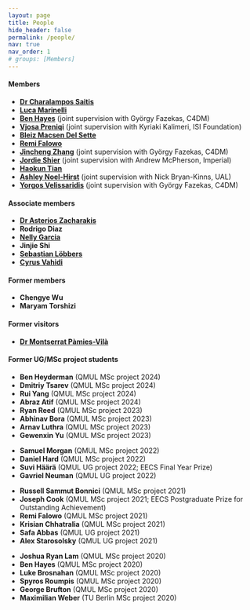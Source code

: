 ```yaml
---
layout: page
title: People
hide_header: false
permalink: /people/
nav: true
nav_order: 1
# groups: [Members]
---
```


<!-- pages/projects.md -->
<!-- <div class="projects"> -->
<!-- {%- for group in page.groups -%}
    {%- assign sorted_members = site.people | sort: "order" | where: "group", group %}
    {%- unless sorted_members == empty -%}
      <h3 class="post-title"><b>{{ group }}</b></h3>
      <div class="row align-items-stretch">
        {%- for person in sorted_members -%}
          {% include person_project_layout.html %}
        {%- endfor %}
      </div>
    {%- endunless -%}
{%- endfor -%} -->
<!-- </div> -->

<h4 class="post-title"><b>Members</b></h4>

* [<b>Dr Charalampos Saitis</b>](http://www.eecs.qmul.ac.uk/people/profiles/saitischaralampos.html)
* [<b>Luca Marinelli</b>](/people/luca/)
* [<b>Ben Hayes</b>](https://benhayes.net/) (joint supervision with György Fazekas, C4DM)
* [<b>Vjosa Preniqi</b>](/people/vjosa/) (joint supervision with Kyriaki Kalimeri, ISI Foundation)
* [<b>Bleiz Macsen Del Sette</b>](/people/bleiz/)
* [<b>Remi Falowo</b>](/people/remi/)
* [<b>Jincheng Zhang</b>](/people/jincheng/) (joint supervision with György Fazekas, C4DM)
* [<b>Jordie Shier</b>](https://jordieshier.com/) (joint supervision with Andrew McPherson, Imperial)
* [<b>Haokun Tian</b>](https://tiianhk.github.io)
* [<b>Ashley Noel-Hirst</b>](https://ashleynoelhirst.co.uk/) (joint supervision with Nick Bryan-Kinns, UAL)
* [<b>Yorgos Velissaridis</b>](https://github.com/GeorgeVeliss) (joint supervision with György Fazekas, C4DM)

<h4 class="post-title"><b>Associate members</b></h4>

* [<b>Dr Asterios Zacharakis</b>](https://asteriszacharakis.wixsite.com/science)
* <b>Rodrigo Diaz</b>
* [<b>Nelly Garcia</b>](https://www.linkedin.com/in/nellyvags0906/?originalSubdomain=uk)
* <b>Jinjie Shi</b>
* [<b>Sebastian Löbbers</b>](https://sebastianlobbers.com/)
* [<b>Cyrus Vahidi</b>](https://cyrusvahidi.com/)

<h4 class="post-title"><b>Former members</b></h4>

* <b>Chengye Wu</b>
* <b>Maryam Torshizi</b> 

<h4 class="post-title"><b>Former visitors</b></h4>

* [<b>Dr Montserrat Pàmies-Vilà</b>](https://iwk.mdw.ac.at/montserrat-pamies-vila/) 

<h4 class="post-title"><b>Former UG/MSc project students</b></h4>

<!-- 2022-23 -->

* <b>Ben Heyderman</b> (QMUL MSc project 2024)
* <b>Dmitriy Tsarev</b> (QMUL MSc project 2024)
* <b>Rui Yang</b> (QMUL MSc project 2024)
* <b>Abraz Atif</b> (QMUL MSc project 2024)
* <b>Ryan Reed</b> (QMUL MSc project 2023)
* <b>Abhinav Bora</b> (QMUL MSc project 2023)
* <b>Arnav Luthra</b> (QMUL MSc project 2023)
* <b>Gewenxin Yu</b> (QMUL MSc project 2023)
<!-- 2021-22 -->
* <b>Samuel Morgan</b> (QMUL MSc project 2022)
* <b>Daniel Hard</b> (QMUL MSc project 2022)
* <b>Suvi Häärä</b> (QMUL UG project 2022; EECS Final Year Prize)
* <b>Gavriel Neuman</b> (QMUL UG project 2022)
<!-- 2020-21 -->
* <b>Russell Sammut Bonnici</b> (QMUL MSc project 2021)
* <b>Joseph Cook</b> (QMUL MSc project 2021; EECS Postgraduate Prize for Outstanding Achievement)
* <b>Remi Falowo</b> (QMUL MSc project 2021)
* <b>Krisian Chhatralia</b> (QMUL MSc project 2021)
* <b>Safa Abbas</b> (QMUL UG project 2021)
* <b>Alex Starosolsky</b> (QMUL UG project 2021)
<!-- 2019-20 -->
* <b>Joshua Ryan Lam</b> (QMUL MSc project 2020)
* <b>Ben Hayes</b> (QMUL MSc project 2020)
* <b>Luke Brosnahan</b> (QMUL MSc project 2020)
* <b>Spyros Roumpis</b> (QMUL MSc project 2020)
* <b>George Brufton</b> (QMUL MSc project 2020)
* <b>Maximilian Weber</b> (TU Berlin MSc project 2020)
